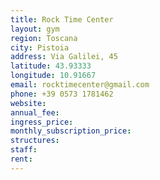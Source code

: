 ```yaml
---
title: Rock Time Center
layout: gym
region: Toscana
city: Pistoia
address: Via Galilei, 45
latitude: 43.93333
longitude: 10.91667
email: rocktimecenter@gmail.com
phone: +39 0573 1781462
website: 
annual_fee: 
ingress_price: 
monthly_subscription_price: 
structures: 
staff: 
rent: 
---
```


